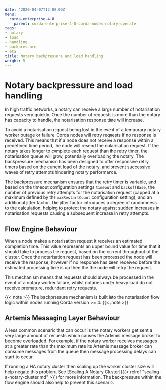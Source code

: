 ```yaml
---
date: '2020-04-07T12:00:00Z'
menu:
  corda-enterprise-4-8:
    parent: corda-enterprise-4-8-corda-nodes-notary-operate
tags:
- notary
- load
- handling
- backpressure
- eta
title: Notary backpressure and load handling
weight: 5
---
```



# Notary backpressure and load handling

In high traffic networks, a notary can receive a large number of notarisation requests very quickly. Once the number of requests is more than the notary has capacity to handle, the notarisation response time will increase.

To avoid a notarisation request being lost in the event of a temporary notary worker outage or failure, Corda nodes will retry requests if no response is received. This means that if a node does not receive a response within a predefined time period, the node will resend the notarisation request. If the notary takes longer to complete each request than the retry timer, the notarisation queue will grow, potentially overloading the notary. The backpressure mechanism has been designed to offer responsive retry timers based on the current load of the notary, and prevent successive waves of retry attempts hindering notary performance.

The backpressure mechanism ensures that the retry timer is variable, and based on the timeout configuration settings `timeout` and `backoffBase`, the number of previous retry attempts for the notarisation request (capped at a maximum defined by the `maxRestartCount` configuration setting), and an additional jitter factor. The jitter factor  introduces a degree of randomness to the calculation, helping to protect the notary against sudden increases in notarisation requests causing a subsequent increase in retry attempts.

## Flow Engine Behaviour

When a node makes a notarisation request it receives an estimated completion time. This value represents an upper bound value for time that it should take to process the request, based on the current throughput of the cluster. Once the notarisation request has been processed the node will receive the response, however if no response has been received before the estimated processing time is up then the the node will retry the request.

This mechanism means that requests should always be processed in the event of a notary worker failure, whilst notaries under heavy load do not receive premature, redundant retry requests.

{{< note >}}
The backpressure mechanism is built into the notarisation flow logic within nodes running Corda version >= 4.
{{< /note >}}

## Artemis Messaging Layer Behaviour

A less common scenario that can occur is the notary workers get sent a very large amount of requests which causes the Artemis message broker to become overloaded. For example, if the notary worker receives messages at a greater rate than the maximum rate its Artemis message broker can consume messages from the queue then message processing delays can start to occur.

If running a HA notary cluster then scaling up the worker cluster size will help negate this problem. See [Scaling A Notary Cluster]({{< relref "scaling-a-notary-cluster.md" >}}) for more information. The backpressure within the flow engine should also help to prevent this scenario.

